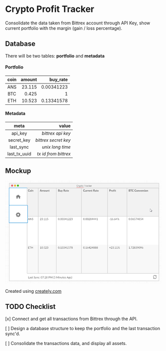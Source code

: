 # Crypto Profit Tracker

Consolidate the data taken from Bittrex account through API Key, show current portfolio with the margin (gain / loss percentage).

## Database

There will be two tables: **portfolio** and **metadata**

#### Portfolio
| coin | amount | buy_rate |
| :--: | -----: | -------: |
| ANS | 23.115 | 0.00341223 |
| BTC | 0.425 | 1 |
| ETH | 10.523 | 0.13341578 |

#### Metadata
| meta | value |
| :--: | -----: |
| api_key | *bittrex api key* |
| secret_key | *bittrex secret key* |
| last_sync | *unix long time* |
| last_tx_uuid | *tx id from bittrex* |

## Mockup

![Crypto Tracker Mock](images/mock.png)

Created using [creately.com](https://creately.com/)

## TODO Checklist

[x] Connect and get all transactions from Bittrex through the API.

[ ] Design a database structure to keep the portfolio and the last transaction sync'd.

[ ] Consolidate the transactions data, and display all assets.
